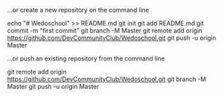 …or create a new repository on the command line

echo "# Wedoschool" >> README.md
git init
git add README.md
git commit -m "first commit"
git branch -M Master
git remote add origin https://github.com/DevCommunityClub/Wedoschool.git
git push -u origin Master
                

…or push an existing repository from the command line

git remote add origin https://github.com/DevCommunityClub/Wedoschool.git
git branch -M Master
git push -u origin Master